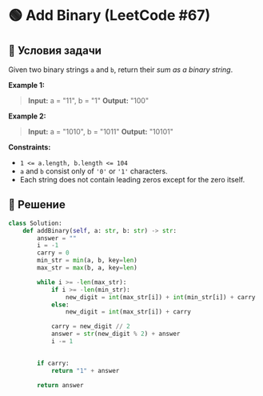 # 🟢 Add Binary (LeetCode #67)

## 📌 Условия задачи

Given two binary strings `a` and `b`, return their *sum as a binary string*.


**Example 1:**

> **Input:** a = "11", b = "1"
> **Output:** "100"

**Example 2:**

> **Input:** a = "1010", b = "1011"
> **Output:** "10101"
 

**Constraints:**

- `1 <= a.length, b.length <= 104`
- `a` and `b` consist only of `'0'` or `'1'` characters.
- Each string does not contain leading zeros except for the zero itself.

## 🚀 Решение

```python
class Solution:
    def addBinary(self, a: str, b: str) -> str:
        answer = ""
        i = -1
        carry = 0
        min_str = min(a, b, key=len)
        max_str = max(b, a, key=len)

        while i >= -len(max_str):
            if i >= -len(min_str):
                new_digit = int(max_str[i]) + int(min_str[i]) + carry
            else:
                new_digit = int(max_str[i]) + carry

            carry = new_digit // 2
            answer = str(new_digit % 2) + answer
            i -= 1
            

        if carry:
            return "1" + answer

        return answer
```